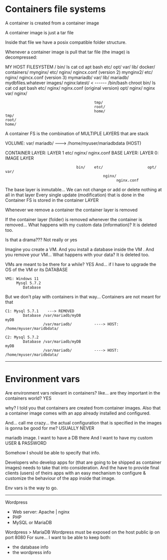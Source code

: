 # Containers file systems

A container is created from a container image

A container image is just a tar file

Inside that file we have a posix compatible folder structure.

Whenever a container image is pull that tar file (the image) is decompressed:


MY HOST FILESYSTEM
/
    bin/
        ls
        cat
        cd
        apt
        bash
    etc/
    opt/
    var/
        lib/
            docker/
                    containers/
                            mynginx/
                                    etc/
                                        nginx/
                                              ngincx.conf (version 2) 
                            mynginx2/
                                    etc/
                                        nginx/
                                              ngincx.conf  (version 3) 
                            mymariadb/
                                    var/
                                        lib/
                                            mariadb/
                                                    mydbfiles.whatever
                    images/
                            nginx:latest/   < ------            /bin/bash       chroot
                                            bin/
                                                ls
                                                cat
                                                cd
                                                apt
                                                bash
                                            etc/
                                                nginx/
                                                        nginx.conf (original version)
                                            opt/
                                                nginx/
                                                        nginx
                                            var/
                                                nginx/
                                                                    
                                            tmp/
                                            root/
                                            home/
    tmp/
    root/
    home/

A container FS is the combination of MULTIPLE LAYERS that are stack

VOLUME: 
                                                                            var/
                                                                                mariadb/ ---> /home/myuser/mariadbdata (HOST)
                                                                                

CONTAINER LAYER: LAYER 1
                                            etc/
                                                nginx/
                                                      nginx.conf
BASE LAYER: LAYER 0: IMAGE LAYER
    
                                    bin/    etc/                    opt/    var/
                                                nginx/
                                                      nginx.conf 
                                                      
The base layer is inmutable... 
We can not change or add or delete nothing at all in that layer
Every single update (modification) that is done in the Container FS is stored in the container LAYER


Whenever we remove a container the container layer is removed

If the container layer (folder) is removed whenever the container is removed...
What happens with my custom data (information)? It is deleted too.

Is that a drama??? Not really or yes

Imagine you create a VM. And you install a database inside the VM .
And you remove your VM... What happens with your data? It is deleted too.

VMs are meant to be there for a while? YES
And... if I have to upgrade the OS of the VM or its DATABASE 

    VM1: Windows 11
         Mysql 5.7.2
            Database 

But we don't play with containers in that way... Containers are not meant for that

    C1: Mysql 5.7.1    ---> REMOVED
            Database /var/mariadb/myDB                                          myDB
                     /var/mariadb/          ----> HOST: /home/myuser/maridbdata/
            
    C2: Mysql 5.7.2
            Database /var/mariadb/myDB                                          myDB
                     /var/mariadb/          ----> HOST: /home/myuser/maridbdata/

---

# Environment vars

Are environment vars relevant in containers?
like... are they important in the containers world? YES

why?
I told you that containers are created from container images.
Also that a container image comes with an app already installed and configured.

And... call me crazy... the actual configuration that is specified in the images is gonna be good for me? USUALLY NEVER

mariadb image.
I want to have a DB there
And I want to have my custom USER & PASSWORD

Somehow I should be able to specify that info.

Developers who develop apps for (that are going to be shipped as container images) 
needs to take that into consideration. And the have to provide final clients (users) of
theirs apps with an easy mechanism to configure & customize the behaviour of the app inside that image.

Env vars is the way to go.

---

Wordpress

- Web server: Apache | nginx
- PHP 
- MySQL or MariaDB

Wordpress > MariaDB
Wordpress must be exposed on the host public ip on port 8080
For sure... I want to be able to keep both:
- the database info
- the wordpress info